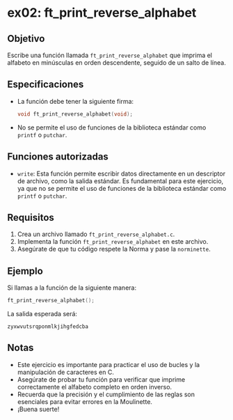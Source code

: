 # ex02: ft_print_reverse_alphabet

## Objetivo
Escribe una función llamada `ft_print_reverse_alphabet` que imprima el alfabeto en minúsculas en orden descendente, seguido de un salto de línea.

## Especificaciones
- La función debe tener la siguiente firma:
    ```c
    void ft_print_reverse_alphabet(void);
    ```
- No se permite el uso de funciones de la biblioteca estándar como `printf` o `putchar`.

## Funciones autorizadas
- `write`: Esta función permite escribir datos directamente en un descriptor de archivo, como la salida estándar. Es fundamental para este ejercicio, ya que no se permite el uso de funciones de la biblioteca estándar como `printf` o `putchar`.

## Requisitos
1. Crea un archivo llamado `ft_print_reverse_alphabet.c`.
2. Implementa la función `ft_print_reverse_alphabet` en este archivo.
3. Asegúrate de que tu código respete la Norma y pase la `norminette`.

## Ejemplo
Si llamas a la función de la siguiente manera:
```c
ft_print_reverse_alphabet();
```
La salida esperada será:
```
zyxwvutsrqponmlkjihgfedcba
```

## Notas
- Este ejercicio es importante para practicar el uso de bucles y la manipulación de caracteres en C.
- Asegúrate de probar tu función para verificar que imprime correctamente el alfabeto completo en orden inverso.
- Recuerda que la precisión y el cumplimiento de las reglas son esenciales para evitar errores en la Moulinette.
- ¡Buena suerte!